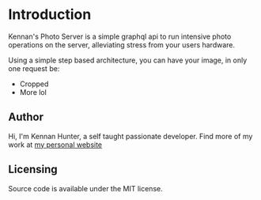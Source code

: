# Introduction

Kennan's Photo Server is a simple graphql api to run intensive photo operations on the server, alleviating stress from your users hardware.

Using a simple step based architecture, you can have your image, in only one request be:

- Cropped
- More lol

## Author

Hi, I'm Kennan Hunter, a self taught passionate developer. Find more of my work at [my personal website](https://kennan.tech/)

## Licensing

Source code is available under the MIT license.
